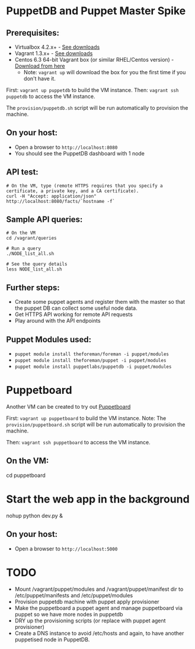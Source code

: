 PuppetDB and Puppet Master Spike
================================

Prerequisites:
--------------

* Virtualbox 4.2.x+ - [See downloads](https://www.virtualbox.org/wiki/Downloads)
* Vagrant 1.3.x+ - [See downloads](http://downloads.vagrantup.com/)
* Centos 6.3 64-bit Vagrant box (or similar RHEL/Centos version) - [Download from here](https://dl.dropbox.com/u/7225008/Vagrant/CentOS-6.3-x86_64-minimal.box)
    * Note: `vagrant up` will download the box for you the first time if you don't have it.

First: `vagrant up puppetdb` to build the VM instance.
Then: `vagrant ssh puppetdb` to access the VM instance.

The `provision/puppetdb.sh` script will be run automatically to provision the machine.

On your host:
-------------

* Open a browser to `http://localhost:8080`
* You should see the PuppetDB dashboard with 1 node

API test:
---------

    # On the VM, type (remote HTTPS requires that you specify a certificate, a private key, and a CA certificate).
    curl -H "Accept: application/json" http://localhost:8080/facts/`hostname -f`

Sample API queries:
-------------------

    # On the VM
    cd /vagrant/queries
    
    # Run a query
    ./NODE_list_all.sh
    
    # See the query details
    less NODE_list_all.sh

Further steps:
--------------

* Create some puppet agents and register them with the master so that the puppet DB can collect some useful node data.
* Get HTTPS API working for remote API requests
* Play around with the API endpoints

Puppet Modules used:
--------------------

* `puppet module install theforeman/foreman -i puppet/modules`
* `puppet module install theforeman/puppet -i puppet/modules`
* `puppet module install puppetlabs/puppetdb -i puppet/modules`


Puppetboard
===========

Another VM can be created to try out [Puppetboard](https://github.com/nedap/puppetboard)

First: `vagrant up puppetboard` to build the VM instance.
Note: The `provision/puppetboard.sh` script will be run automatically to provision the machine.

Then: `vagrant ssh puppetboard` to access the VM instance.

On the VM:
----------
cd puppetboard

# Start the web app in the background
nohup python dev.py &

On your host:
-------------

* Open a browser to `http://localhost:5000`


TODO
====
* Mount /vagrant/puppet/modules and /vagrant/puppet/manifest dir to /etc/puppet/manifests and /etc/puppet/modules
* Provision puppetdb machine with puppet apply provisioner
* Make the puppetboard a puppet agent and manage puppetboard via puppet so we have more nodes in puppetdb
* DRY up the provisioning scripts (or replace with puppet agent provisioner)
* Create a DNS instance to avoid /etc/hosts and again, to have another puppetised node in PuppetDB.
